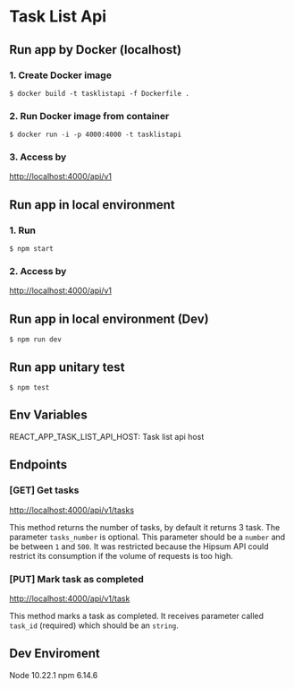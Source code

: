 # Task List Api

## Run app by Docker (localhost)
### 1. Create Docker image
`$ docker build -t tasklistapi -f Dockerfile .`
### 2. Run Docker image from container
`$ docker run -i -p 4000:4000 -t tasklistapi`
### 3. Access by
[http://localhost:4000/api/v1](http://localhost:4000/api/v1)

## Run app in local environment
### 1. Run
`$ npm start`
### 2. Access by
[http://localhost:4000/api/v1](http://localhost:4000/api/v1)
## Run app in local environment (Dev)
`$ npm run dev`
## Run app unitary test
`$ npm test`

## Env Variables
REACT_APP_TASK_LIST_API_HOST: Task list api host

## Endpoints

### [GET] Get tasks
[http://localhost:4000/api/v1/tasks](http://localhost:4000/api/v1/tasks)

This method returns the number of tasks, by default it returns 3 task. The parameter `tasks_number` is optional. This parameter should be a `number` and be between `1` and `500`. It was restricted because the Hipsum API could restrict its consumption if the volume of requests is too high.

### [PUT] Mark task as completed
[http://localhost:4000/api/v1/task](http://localhost:4000/api/v1/task)

This method marks a task as completed. It receives parameter called `task_id` (required) which should be an `string`.

## Dev Enviroment
Node 10.22.1
npm 6.14.6